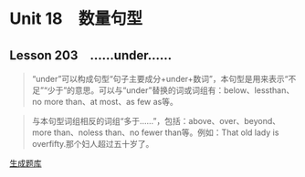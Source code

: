 ﻿ # Unit 18　数量句型
 ## Lesson 203　……under……
 
> “under”可以构成句型“句子主要成分+under+数词”，本句型是用来表示“不足”“少于”的意思。可以与“under”替换的词或词组有：below、lessthan、no more than、at most、as few as等。

> 与本句型词组相反的词组“多于……”，包括：above、over、beyond、more than、noless than、no fewer than等。例如：That old lady is overfifty.那个妇人超过五十岁了。


 [生成题库](./question/f203.json)